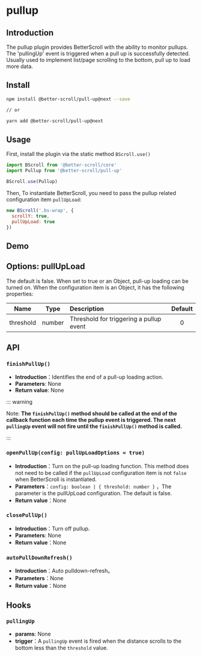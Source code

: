 # pullup

## Introduction

  The pullup plugin provides BetterScroll with the ability to monitor pullups. The 'pullingUp' event is triggered when a pull up is successfully detected. Usually used to implement list/page scrolling to the bottom, pull up to load more data.

## Install

```bash
npm install @better-scroll/pull-up@next --save

// or

yarn add @better-scroll/pull-up@next
```

## Usage

First, install the plugin via the static method `BScroll.use()`

```js
import BScroll from '@better-scroll/core'
import Pullup from '@better-scroll/pull-up'

BScroll.use(Pullup)
```

Then, To instantiate BetterScroll, you need to pass the pullup related configuration item `pullUpLoad`:

```js
new BScroll('.bs-wrap', {
  scrollY: true,
  pullUpLoad: true
})
```

## Demo

<demo qrcode-url="pullup/">
  <template slot="code-template">
    <<< @/examples/vue/components/pullup/default.vue?template
  </template>
  <template slot="code-script">
    <<< @/examples/vue/components/pullup/default.vue?script
  </template>
  <template slot="code-style">
    <<< @/examples/vue/components/pullup/default.vue?style
  </template>
  <pullup-default slot="demo"></pullup-default>
</demo>

## Options: pullUpLoad

The default is false. When set to true or an Object, pull-up loading can be turned on. When the configuration item is an Object, it has the following properties:

|Name|Type|Description|Default|
|----------|:-----:|:-----------|:--------:|
| threshold | number | Threshold for triggering a pullup event | 0 |

## API

### `finishPullUp()`

  - **Introduction**：Identifies the end of a pull-up loading action.
  - **Parameters**: None
  - **Return value**: None

::: warning

Note: **The `finishPullUp()` method should be called at the end of the callback function each time the pullup event is triggered. The next `pullingUp` event will not fire until the `finishPullUp()` method is called.**

:::

### `openPullUp(config: pullUpLoadOptions = true)`

  - **Introduction**：Turn on the pull-up loading function. This method does not need to be called if the `pullUpLoad` configuration item is not `false` when BetterScroll is instantiated.
  - **Parameters**：`config: boolean | { threshold: number }` ，The parameter is the pullUpLoad configuration. The default is false.
  - **Return value**：None

### `closePullUp()`

  - **Introduction**：Turn off pullup.
  - **Parameters**: None
  - **Return value**：None

### `autoPullDownRefresh()`

  - **Introduction**：Auto pulldown-refresh。
  - **Parameters**：None
  - **Return value**：None

## Hooks

### `pullingUp`

- **params**: None
- **trigger**：A `pullingUp` event is fired when the distance scrolls to the bottom less than the `threshold` value.
